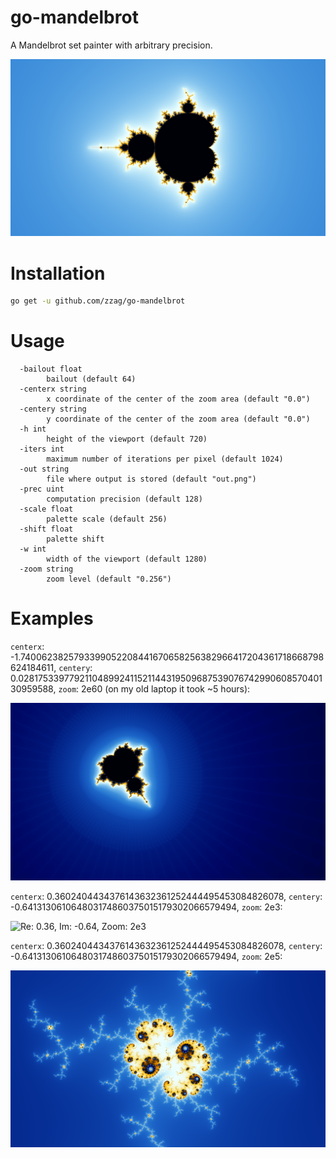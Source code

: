 # go-mandelbrot

A Mandelbrot set painter with arbitrary precision.

![Mandelbrot set](data/1.png)


# Installation

```sh
go get -u github.com/zzag/go-mandelbrot
```


# Usage

```
  -bailout float
        bailout (default 64)
  -centerx string
        x coordinate of the center of the zoom area (default "0.0")
  -centery string
        y coordinate of the center of the zoom area (default "0.0")
  -h int
        height of the viewport (default 720)
  -iters int
        maximum number of iterations per pixel (default 1024)
  -out string
        file where output is stored (default "out.png")
  -prec uint
        computation precision (default 128)
  -scale float
        palette scale (default 256)
  -shift float
        palette shift
  -w int
        width of the viewport (default 1280)
  -zoom string
        zoom level (default "0.256")
```


# Examples

`centerx`: -1.7400623825793399052208441670658256382966417204361718668798624184611, `centery`: 0.02817533977921104899241152114431950968753907674299060857040130959588, `zoom`: 2e60 (on my old laptop it took ~5 hours):

![Re: -1.74, Im: 0.02, Zoom: 2e60](data/2.png)

`centerx`: 0.3602404434376143632361252444495453084826078, `centery`: -0.641313061064803174860375015179302066579494, `zoom`: 2e3:

![Re: 0.36, Im: -0.64, Zoom: 2e3](data/3.png)

`centerx`: 0.3602404434376143632361252444495453084826078, `centery`: -0.641313061064803174860375015179302066579494, `zoom`: 2e5:

![Re: 0.36, Im: -0.64, Zoom: 2e5](data/4.png)